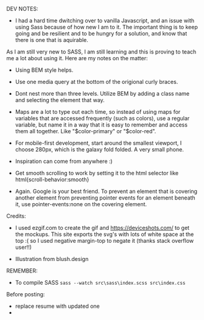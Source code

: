 DEV NOTES:

- I had a hard time dwitching over to vanilla Javascript, and an issue with using Sass because of how new I am to it. The important thing is to keep going and be resilient and to be hungry for a solution, and know that there is one that is aquirable.

As I am still very new to SASS, I am still learning and this is proving to teach me a lot about using it. Here are my notes on the matter:

- Using BEM style helps.

- Use one media query at the bottom of the origional curly braces.

- Dont nest more than three levels. Utilize BEM by adding a class name and selecting the element that way.

- Maps are a lot to type out each time, so instead of using maps for variables that are accessed frequently (such as colors), use a regular variable, but name it in a way that it is easy to remember and access them all together. Like "$color-primary" or "$color-red".

- For mobile-first development, start around the smallest viewport, I choose 280px, which is the galaxy fold folded. A very small phone.

- Inspiration can come from anywhere :)

- Get smooth scrolling to work by setting it to the html selector like html{scroll-behavior:smooth}

- Again. Google is your best friend. To prevent an element that is covering another element from preventing pointer events for an element beneath it, use pointer-events:none on the covering element.

Credits:
- I used ezgif.com to create the gif and https://deviceshots.com/ to get the mockups. This site exports the svg's with lots of white space at the top :( so I used negative margin-top to negate it (thanks stack overflow user!!)

- Illustration from blush.design


REMEMBER:
- To compile SASS `sass --watch src\sass\index.scss src\index.css`

Before posting:
- replace resume with updated one
- 